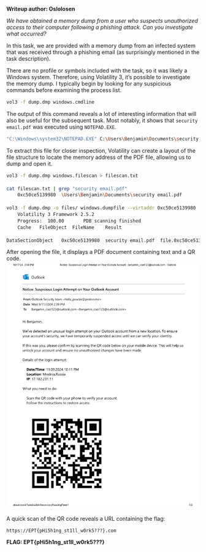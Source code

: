 **Writeup author: Oslolosen**

*We have obtained a memory dump from a user who suspects unauthorized access to their computer following a phishing attack. Can you investigate what occurred?*

In this task, we are provided with a memory dump from an infected system that was received through a phishing email (as surprisingly mentioned in the task description).

There are no profile or symbols included with the task, so it was likely a Windows system. Therefore, using Volatility 3, it’s possible to investigate the memory dump. I typically begin by looking for any suspicious commands before examining the process list.
```sh
vol3 -f dump.dmp windows.cmdline
```

The output of this command reveals a lot of interesting information that will also be useful for the subsequent task. Most notably, it shows that `security email.pdf` was executed using `NOTEPAD.EXE`.
```sh 
"C:\Windows\system32\NOTEPAD.EXE" C:\Users\Benjamin\Documents\security email.pdf
```

To extract this file for closer inspection, Volatility can create a layout of the file structure to locate the memory address of the PDF file, allowing us to dump and open it.
```sh
vol3 -f dump.dmp windows.filescan > filescan.txt

cat filescan.txt | grep "security email.pdf"
	0xc50ce5139980	\Users\Benjamin\Documents\security email.pdf

vol3 -f dump.dmp -o files/ windows.dumpfile --virtaddr 0xc50ce5139980
	Volatility 3 Framework 2.5.2
	Progress:  100.00		PDB scanning finished                                
	Cache	FileObject	FileName	Result

DataSectionObject	0xc50ce5139980	security email.pdf	file.0xc50ce5139980.0xc50ce5c1ea70.DataSectionObject.security email.pdf.dat
```

After opening the file, it displays a PDF document containing text and a QR code.
![image1](./Pictures/Sus_email.png)

A quick scan of the QR code reveals a URL containing the flag:
```
https://EPT{pHi5h1ng_st1ll_w0rk5???}.com
```

**FLAG: EPT{pHi5h1ng_st1ll_w0rk5???}**
